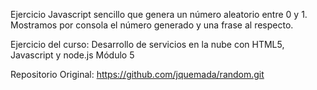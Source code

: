 Ejercicio Javascript sencillo que genera un número aleatorio entre 0 y 1.
Mostramos por consola el número generado y una frase al respecto.

Ejercicio del curso:
Desarrollo de servicios en la nube con HTML5, Javascript y node.js
Módulo 5

Repositorio Original:
https://github.com/jquemada/random.git
